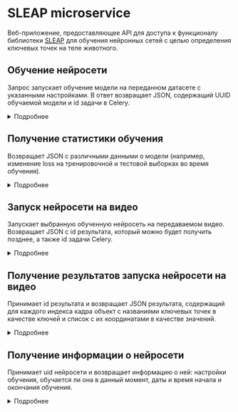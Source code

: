 # SLEAP microservice

Веб-приложение, предоставляющее API для доступа к функционалу библиотеки <a href="https://sleap.ai">SLEAP</a> для обучения нейронных сетей с целью определения ключевых точек на теле животного.

## Обучение нейросети
Запрос запускает обучение модели на переданном датасете с указанными настройками. В ответ возвращает JSON, содержащий UUID обучаемой модели и id задачи в Celery.
<details>
<summary>
Подробнее
</summary>

Метод: `POST`

Путь: `/api/train-network`

### Поля принимаемого JSON
| Название | Тип | Обязательный | Описание |
|--|--|--|--|
|training_dataset|string|Обязательный|Закодированный в формате base64 датасет формата 7z|
|training_config|JSON|Обязательный|Содержит настройки обучения нейросети (описаны далее)|

#### Поля объекта в поле training_config
| Название | Тип | Обязательный | Описание |
|--|--|--|--|
|test_fraction|number|Обязательный|Доля изображений в тестовой выборке.|
|num_epochs|number|Обязательный|Целое число - количество эпох обучения.|
|learning_rate|number|Обязательный|Скорость обучения (learning rate).|
|backbone_model|string|Обязательный|Кодировщик. Должен быть указан один из: "unet", "leap", "hourglass", "resnet", "pretrained_encoder".|
|pretrained_encoder|string|Необязательный|Параметр является обязательным для случая, когда в backbone_model был выбран "pretrained_encoder". В этом случае принимается один из вариантов: <br>"vgg16", "vgg19", <br>"resnet18", "resnet34", "resnet50", "resnet101", "resnet152", <br>"resnext50", "resnext101", <br>"inceptionv3", "inceptionresnetv2", <br>"densenet121", "densenet169", "densenet201",<br>"seresnet18", "seresnet34", "seresnet50", "seresnet101", "seresnet152", <br>"seresnext50", "seresnext101", <br>"senet154", <br>"mobilenet", "mobilenetv2",<br>"efficientnetb0", "efficientnetb1", "efficientnetb2", "efficientnetb3", "efficientnetb4", "efficientnetb5". Указывает предобученную модель, используемую в качестве кодировщика.|
|heads_sigma|number|Обязательный|Параметр sigma в `SingleInstanceConfmapsHeadConfig`, размах нормального распределения вокруг ключевой точки.|
|heads_output_stride|number|Обязательный|Целое число. Шаг в выходном слое. Чем больше шаг, тем больше сжатие и меньше точность, но выше скорость.|

### Поля возвращаемого JSON
| Название | Тип | Обязательный | Описание |
|--|--|--|--|
|model_uid|string|Обязательный|UUID обучаемой модели.|
|task_id|string|Обязательный|id задачи Celery.|

### Пример №1
Запрос:
```JSON
{
    "training_dataset": "N3q8ryccAAQ1zQE5HGgLAQAAAAAZAAAAAAAAAN",
    "training_config": {
        "test_fraction": 0.2,
        "num_epochs": 2,
        "learning_rate": 1e-4,
        "backbone_model": "resnet",
        "heads_sigma": 1.5,
        "heads_output_stride": 4
    }
}
```
Ответ:
```JSON
{
    "model_uid": "0c4c2c8d-c33d-48db-8090-c5ca4bd332c4",
    "task_id": "9809bbf1-7158-401d-a37d-9bb407ba9b22"
}
```
### Пример №2
Запрос:
```JSON
{
    "training_dataset": "N3q8ryccAAQ1zQE5HGgLAQAAAAAZAAAAAAAAAN",
    "training_config": {
        "test_fraction": 0.2,
        "num_epochs": 2,
        "learning_rate": 1e-4,
        "backbone_model": "pretrained_encoder",
        "pretrained_encoder": "vgg16",
        "heads_sigma": 1.5,
        "heads_output_stride": 4
    }
}
```
Ответ:
```JSON
{
    "model_uid": "0c4c2c8d-c33d-48db-8090-c5ca4bd332c4",
    "task_id": "9809bbf1-7158-401d-a37d-9bb407ba9b22"
}
```
</details>

## Получение статистики обучения
Возвращает JSON с различными данными о модели (например, изменение loss на тренировочной и тестовой выборках во время обучения).
<details>
<summary>
Подробнее
</summary>

Метод: `GET`

Путь: `/api/learning-stats`

### Параметры запроса
| Название | Тип | Обязательный | Описание |
|--|--|--|--|
|model_uid|string|Обязательный|UUID модели. Можно передавать UUID как обучаемой, так и уже обученной модели. |

### Поля возвращаемого JSON
| Название | Тип | Обязательный | Описание |
|--|--|--|--|
|loss|JSON|Обязательный|JSON объект, содержащий номера эпох в качестве ключей и соответствующие им значения функции потерь на тренировочной выборке в качестве значений.|
|lr|JSON|Обязательный|JSON объект, содержащий номера эпох в качестве ключей и соответствующие им значения learning rate в качестве значений.|
|val_loss|JSON|Обязательный|JSON объект, содержащий номера эпох в качестве ключей и соответствующие им значения функции на тестовой выборке потерь в качестве значений.|

### Пример №1 (модель обучалась 2 эпохи)
Запрос:

`http://127.0.0.1:5000/api/learning-stats?model_uid=0c4c2c8d-c33d-48db-8090-c5ca4bd332c4`

Ответ:
```JSON
{
    "loss": {
        "0": 4.385681629180908,
        "1": 1.4176582098007202
    },
    "lr": {
        "0": 0.0001,
        "1": 0.0001
    },
    "val_loss": {
        "0": 2.272915363311768,
        "1": 0.8621147871017456
    }
}
```
### Пример №2 (модель начала обучение, но не завершила ещё ни одной эпохи)
Запрос:

`http://127.0.0.1:5000/api/learning-stats?model_uid=0c4c2c8d-c33d-48db-8090-c5ca4bd332c4`

Ответ:
```JSON
{
}
```
</details>

## Запуск нейросети на видео
Запускает выбранную обученную нейросеть на передаваемом видео. Возвращает JSON с id результата, который можно будет получить позднее, а также id задачи Celery.
<details>
<summary>
Подробнее
</summary>

Метод: `POST`

Путь: `/api/video-inference`

### Поля принимаемого JSON
| Название | Тип | Обязательный | Описание |
|--|--|--|--|
|video_base64|string|Обязательный|Закодированное в формате base64 видео.|
|file_name|string|Обязательный|Название видео с расширением файла.|
|model_uid|string|Обязательный| Строка с UUID обученной модели.|

### Поля возвращаемого JSON
| Название | Тип | Обязательный | Описание |
|--|--|--|--|
|task_id|string|Обязательный|id задачи Celery.|
|results_id|number|Обязательный|Целое число - id результата запуска, по которому необходимо запросить результат.|

### Пример
Запрос:
```JSON
{
    "file_name": "rabbit.mp4",
    "model_uid": "0c4c2c8d-c33d-48db-8090-c5ca4bd332c4",
    "video_base64": "N3q8ryccAAQ1zQE5HGgLAQAAAAAZAAAAAAAAAN"
}
```
Ответ:
```JSON
{
    "task_id": "9809bbf1-7158-401d-a37d-9bb407ba9b22",
    "results_id": 2
}
```
</details>

## Получение результатов запуска нейросети на видео
Принимает id результата и возвращает JSON результата, содержащий для каждого индекса кадра объект с названиями ключевых точек в качестве ключей и список с их координатами в качестве значений.
<details>
<summary>
Подробнее
</summary>

Метод: `GET`

Путь: `/api/inference-results`

### Параметры запроса
| Название | Тип | Обязательный | Описание |
|--|--|--|--|
|results_id|number|Обязательный|id результата, полученный при запросе к `/api/video-inference`.|

### Поля возвращаемого JSON
Возвращается JSON, поля которого - номера кадров видео, а значения - JSON объекты. В этих вложенных JSON объектах ключи - названия ключевых точек, а значения - массивы, каждый состоящий из двух элементов - координат X и Y соответствующей ключевой точки на соответствующем кадре. Если точка не видна на кадре, обе её координаты будут равны `null`.

### Пример
Запрос:

`http://127.0.0.1:5000/api/inference-results?results_id=15`

Ответ:
```JSON
{
    "0": {
        "Ankle left": [
            840.6176147460938,
            491.8916931152344
        ],
        "Ankle right": [
            719.988037109375,
            480.0779724121094
        ]
    },
    "1": {
        "Ankle left": [
            840.88037109375,
            490.9996032714844
        ],
        "Ankle right": [
            720.0138549804688,
            480.0594177246094
        ]
    }
}
```
</details>

## Получение информации о нейросети
Принимает uid нейросети и возвращает информацию о ней: настройки обучения, обучается ли она в данный момент, даты и время начала и окончания обучения.
<details>
<summary>
Подробнее
</summary>

Метод: `GET`

Путь: `/api/model-info`

### Параметры запроса
| Название | Тип | Обязательный | Описание |
|--|--|--|--|
|model_uid|string|Обязательный|UUID модели. |

### Поля возвращаемого JSON
| Название | Тип | Обязательный | Описание |
|--|--|--|--|
|backbone_model|string|Обязательный|Смотреть описание в разделе "Обучение нейросети".|
|heads_output_stride|number|Обязательный|Смотреть описание в разделе "Обучение нейросети".|
|heads_sigma|number|Обязательный|Смотреть описание в разделе "Обучение нейросети".|
|learning_rate|number|Обязательный|Смотреть описание в разделе "Обучение нейросети".|
|num_epochs|string|Обязательный|Смотреть описание в разделе "Обучение нейросети".|
|pretrained_encoder|string|Необязательный|Смотреть описание в разделе "Обучение нейросети".|
|test_fraction|number|Обязательный|Смотреть описание в разделе "Обучение нейросети".|
|currently_training|boolean|Обязательный|true, если в данный момент модель обучается. false - если нет.|
|started_training_at|string|Обязательный|Строка с датой и временем начала последнего обучения нейросети. Может быть null.|
|finished_training_at|string|Обязательный|Строка с датой и временем окончания последнего обучения нейросети. Может быть null, если модель в данный момент обучается.|

### Пример
Запрос:

`http://127.0.0.1:5000/api/model-info?model_uid=0c4c2c8d-c33d-48db-8090-c5ca4bd332c4`

Ответ:
```JSON
{
    "backbone_model": "pretrained_encoder",
    "currently_training": true,
    "finished_training_at": null,
    "heads_output_stride": 4,
    "heads_sigma": 1.5,
    "learning_rate": 0.0001,
    "num_epochs": 2,
    "pretrained_encoder": "vgg19",
    "started_training_at": "Sun, 31 Mar 2024 12:58:33 GMT",
    "test_fraction": 0.2
}
```

</details>